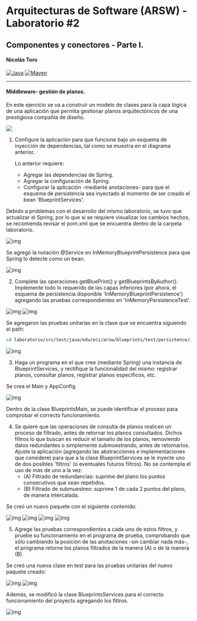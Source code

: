 # Arquitecturas de Software (ARSW) - Laboratorio #2

## Componentes y conectores - Parte I.

#### Nicolás Toro

[![Java](https://img.shields.io/badge/Java-17%2B-blue.svg)](https://www.oracle.com/java/)
[![Maven](https://img.shields.io/badge/Maven-Build-brightgreen.svg)](https://maven.apache.org/)

---

#### Middleware- gestión de planos.

En este ejercicio se va a construír un modelo de clases para la capa lógica de una aplicación que permita gestionar planos arquitectónicos de una prestigiosa compañia de diseño. 

![](img/ClassDiagram1.png)

1. Configure la aplicación para que funcione bajo un esquema de inyección de dependencias, tal como se muestra en el diagrama anterior.


	Lo anterior requiere:

	* Agregar las dependencias de Spring.
	* Agregar la configuración de Spring.
	* Configurar la aplicación -mediante anotaciones- para que el esquema de persistencia sea inyectado al momento de ser creado el bean 'BlueprintServices'.

Debido a problemas con el desarrollo del mismo laboratorio, se tuvo que actualizar el Spring, por lo que si se requiere
visualizar los cambios hechos, se recomienda revisar el pom.xml que se encuentra dentro de la carpeta laboratorio.

![img](/laboratorio/img/dependencies.png)

Se agregó la notación @Service en InMemoryBlueprintPersistence para que Spring lo detecte como un bean.

![img](/laboratorio/img/inMemory.png)

2. Complete las operaciones getBluePrint() y getBlueprintsByAuthor(). Implemente todo lo requerido de las capas inferiores (por ahora, el esquema de persistencia disponible 'InMemoryBlueprintPersistence') agregando las pruebas correspondientes en 'InMemoryPersistenceTest'.

![img](/laboratorio/img/servicesGeters.png)
![img](/laboratorio/img/getBlueprints.png)

Se agregaron las pruebas unitarias en la clase que se encuentra siguiendo el path:
```bash
cd laboratorio/src/test/java/edu/eci/arsw/blueprints/test/persistence/impl/FilteredTests.java
```
![img](/laboratorio/img/unitTestMain.png)


3. Haga un programa en el que cree (mediante Spring) una instancia de BlueprintServices, y rectifique la funcionalidad del mismo: registrar planos, consultar planos, registrar planos específicos, etc.

Se crea el Main y AppConfig.

![img](/laboratorio/img/creacionMainAppconfig.png)

Dentro de la clase BlueprintsMain, se puede identificar el proceso para comprobar el correcto funcionamiento.

4. Se quiere que las operaciones de consulta de planos realicen un proceso de filtrado, antes de retornar los planos consultados. Dichos filtros lo que buscan es reducir el tamaño de los planos, removiendo datos redundantes o simplemente submuestrando, antes de retornarlos. Ajuste la aplicación (agregando las abstracciones e implementaciones que considere) para que a la clase BlueprintServices se le inyecte uno de dos posibles 'filtros' (o eventuales futuros filtros). No se contempla el uso de más de uno a la vez:
	* (A) Filtrado de redundancias: suprime del plano los puntos consecutivos que sean repetidos.
	* (B) Filtrado de submuestreo: suprime 1 de cada 2 puntos del plano, de manera intercalada.

Se creó un nuevo paquete con el siguiente contenido:

![img](/laboratorio/img/packageFilter.png)
![img](/laboratorio/img/interface.png)
![img](/laboratorio/img/redundancyFilter.png)
![img](/laboratorio/img/subsamplingFilter.png)

5. Agrege las pruebas correspondientes a cada uno de estos filtros, y pruebe su funcionamiento en el programa de prueba, comprobando que sólo cambiando la posición de las anotaciones -sin cambiar nada más-, el programa retorne los planos filtrados de la manera (A) o de la manera (B). 

Se creó una nueva clase en test para las pruebas unitarias del nuevo paquete creado:

![img](/laboratorio/img/filterTest.png)
![img](/laboratorio/img/filterUnitTest.png)

Además, se modificó la clase BlueprintsServices para el correcto funcionamiento del proyecto agregando los filtros.

![img](/laboratorio/img/getBlueprints.png)
